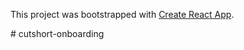 This project was bootstrapped with [Create React App](https://github.com/facebook/create-react-app).

#   c u t s h o r t - o n b o a r d i n g  
 